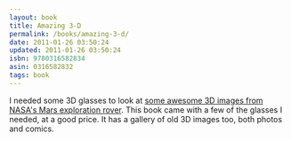```yaml
---
layout: book
title: Amazing 3-D
permalink: /books/amazing-3-d/
date: 2011-01-26 03:50:24
updated: 2011-01-26 03:50:24
isbn: 9780316582834
asin: 0316582832
tags: book
---
```

I needed some 3D glasses to look at <a
href="http://marsrover.nasa.gov/gallery/3d/">some awesome 3D images from NASA's
Mars exploration rover</a>. This book came with a few of the glasses I needed,
at a good price. It has a gallery of old 3D images too, both photos and comics.
